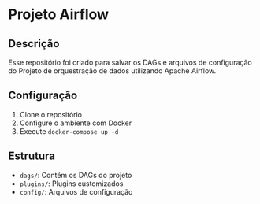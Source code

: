 # Projeto Airflow

## Descrição
Esse repositório foi criado para salvar os DAGs e arquivos de configuração do Projeto de orquestração de dados utilizando Apache Airflow.

## Configuração
1. Clone o repositório
2. Configure o ambiente com Docker
3. Execute `docker-compose up -d`

## Estrutura
- `dags/`: Contém os DAGs do projeto
- `plugins/`: Plugins customizados
- `config/`: Arquivos de configuração